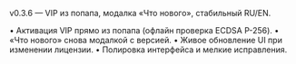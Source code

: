v0.3.6 — VIP из попапа, модалка «Что нового», стабильный RU/EN.

• Активация VIP прямо из попапа (офлайн проверка ECDSA P-256).
• «Что нового» снова модалкой с версией.
• Живое обновление UI при изменении лицензии.
• Полировка интерфейса и мелкие исправления.





















